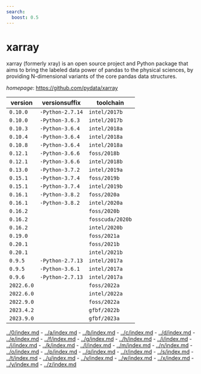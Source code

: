 ```yaml
---
search:
  boost: 0.5
---
```

# xarray

xarray (formerly xray) is an open source project and Python package that aims to bring  the labeled data power of pandas to the physical sciences, by providing N-dimensional variants of the  core pandas data structures.

*homepage*: <https://github.com/pydata/xarray>

version | versionsuffix | toolchain
--------|---------------|----------
``0.10.0`` | ``-Python-2.7.14`` | ``intel/2017b``
``0.10.0`` | ``-Python-3.6.3`` | ``intel/2017b``
``0.10.3`` | ``-Python-3.6.4`` | ``intel/2018a``
``0.10.4`` | ``-Python-3.6.4`` | ``intel/2018a``
``0.10.8`` | ``-Python-3.6.4`` | ``intel/2018a``
``0.12.1`` | ``-Python-3.6.6`` | ``foss/2018b``
``0.12.1`` | ``-Python-3.6.6`` | ``intel/2018b``
``0.13.0`` | ``-Python-3.7.2`` | ``intel/2019a``
``0.15.1`` | ``-Python-3.7.4`` | ``foss/2019b``
``0.15.1`` | ``-Python-3.7.4`` | ``intel/2019b``
``0.16.1`` | ``-Python-3.8.2`` | ``foss/2020a``
``0.16.1`` | ``-Python-3.8.2`` | ``intel/2020a``
``0.16.2`` |  | ``foss/2020b``
``0.16.2`` |  | ``fosscuda/2020b``
``0.16.2`` |  | ``intel/2020b``
``0.19.0`` |  | ``foss/2021a``
``0.20.1`` |  | ``foss/2021b``
``0.20.1`` |  | ``intel/2021b``
``0.9.5`` | ``-Python-2.7.13`` | ``intel/2017a``
``0.9.5`` | ``-Python-3.6.1`` | ``intel/2017a``
``0.9.6`` | ``-Python-2.7.13`` | ``intel/2017a``
``2022.6.0`` |  | ``foss/2022a``
``2022.6.0`` |  | ``intel/2022a``
``2022.9.0`` |  | ``foss/2022a``
``2023.4.2`` |  | ``gfbf/2022b``
``2023.9.0`` |  | ``gfbf/2023a``

[../0/index.md](0) - [../a/index.md](a) - [../b/index.md](b) - [../c/index.md](c) - [../d/index.md](d) - [../e/index.md](e) - [../f/index.md](f) - [../g/index.md](g) - [../h/index.md](h) - [../i/index.md](i) - [../j/index.md](j) - [../k/index.md](k) - [../l/index.md](l) - [../m/index.md](m) - [../n/index.md](n) - [../o/index.md](o) - [../p/index.md](p) - [../q/index.md](q) - [../r/index.md](r) - [../s/index.md](s) - [../t/index.md](t) - [../u/index.md](u) - [../v/index.md](v) - [../w/index.md](w) - [../x/index.md](x) - [../y/index.md](y) - [../z/index.md](z)

